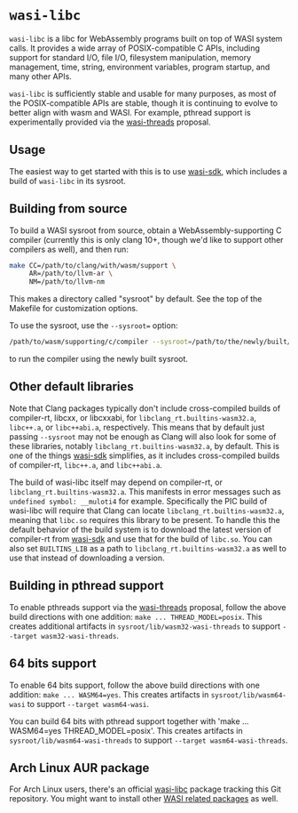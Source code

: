 # `wasi-libc`

`wasi-libc` is a libc for WebAssembly programs built on top of WASI system
calls. It provides a wide array of POSIX-compatible C APIs, including support
for standard I/O, file I/O, filesystem manipulation, memory management, time,
string, environment variables, program startup, and many other APIs.

`wasi-libc` is sufficiently stable and usable for many purposes, as most of the
POSIX-compatible APIs are stable, though it is continuing to evolve to better
align with wasm and WASI. For example, pthread support is experimentally
provided via the [wasi-threads] proposal.

[wasi-threads]: https://github.com/WebAssembly/wasi-threads

## Usage

The easiest way to get started with this is to use [wasi-sdk], which includes a
build of `wasi-libc` in its sysroot.

## Building from source

To build a WASI sysroot from source, obtain a WebAssembly-supporting C compiler
(currently this is only clang 10+, though we'd like to support other compilers
as well), and then run:

```sh
make CC=/path/to/clang/with/wasm/support \
     AR=/path/to/llvm-ar \
     NM=/path/to/llvm-nm
```

This makes a directory called "sysroot" by default. See the top of the Makefile
for customization options.

To use the sysroot, use the `--sysroot=` option:

```sh
/path/to/wasm/supporting/c/compiler --sysroot=/path/to/the/newly/built/sysroot ...
```

to run the compiler using the newly built sysroot.

## Other default libraries

Note that Clang packages typically don't include cross-compiled builds of
compiler-rt, libcxx, or libcxxabi, for `libclang_rt.builtins-wasm32.a`,
`libc++.a`, or `libc++abi.a`, respectively. This means that by default just
passing `--sysroot` may not be enough as Clang will also look for some of these
libraries, notably `libclang_rt.builtins-wasm32.a`, by default. This is one of
the things [wasi-sdk] simplifies, as it includes cross-compiled builds of
compiler-rt, `libc++.a`, and `libc++abi.a`.

The build of wasi-libc itself may depend on compiler-rt, or
`libclang_rt.builtins-wasm32.a`. This manifests in error messages such as
`undefined symbol: __muloti4` for example. Specifically the PIC build of
wasi-libc will require that Clang can locate `libclang_rt.builtins-wasm32.a`,
meaning that `libc.so` requires this library to be present. To handle this the
default behavior of the build system is to download the latest version of
compiler-rt from [wasi-sdk] and use that for the build of `libc.so`. You can
also set `BUILTINS_LIB` as a path to `libclang_rt.builtins-wasm32.a` as well to
use that instead of downloading a version.

## Building in pthread support

To enable pthreads support via the [wasi-threads] proposal, follow the above
build directions with one addition: `make ... THREAD_MODEL=posix`. This creates
additional artifacts in `sysroot/lib/wasm32-wasi-threads` to support `--target
wasm32-wasi-threads`.

## 64 bits support

To enable 64 bits support, follow the above
build directions with one addition: `make ... WASM64=yes`. This creates
artifacts in `sysroot/lib/wasm64-wasi` to support `--target
wasm64-wasi`.

You can build 64 bits with pthread support together with
'make ... WASM64=yes THREAD_MODEL=posix'. This creates
artifacts in `sysroot/lib/wasm64-wasi-threads` to support `--target
wasm64-wasi-threads`.

## Arch Linux AUR package

For Arch Linux users, there's an official [wasi-libc] package tracking this Git
repository. You might want to install other [WASI related packages] as well.

[wasi-sdk]: https://github.com/WebAssembly/wasi-sdk
[wasi-libc]: https://archlinux.org/packages/extra/any/wasi-libc/
[WASI related packages]: https://archlinux.org/packages/?q=wasi-

